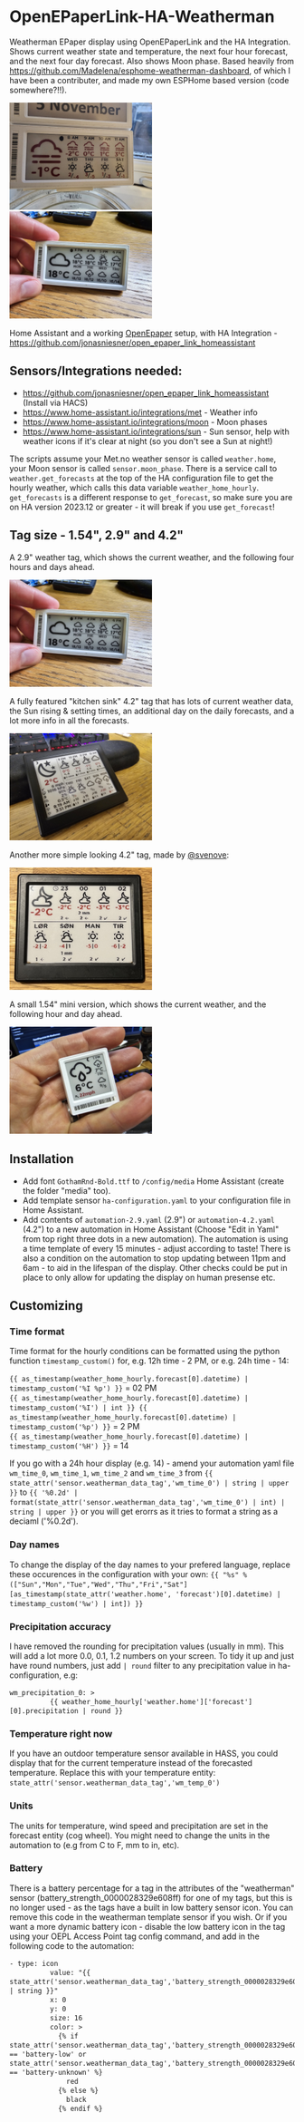 # OpenEPaperLink-HA-Weatherman
Weatherman EPaper display using OpenEPaperLink and the HA Integration. Shows current weather state and temperature, the next four hour forecast, and the next four day forecast. Also shows Moon phase. Based heavily from https://github.com/Madelena/esphome-weatherman-dashboard, of which I have been a contributer, and made my own ESPHome based version (code somewhere?!!).

<img src="20231128_074529_resized.jpg" width="50%" alt="Epaper Tag using Weatherman data - Now with Color!">
<img src="20230925_143005.jpg" width="50%" alt="Epaper Tag using Weatherman data">

Home Assistant and a working [OpenEpaper](https://openepaperlink.de/) setup, with HA Integration - https://github.com/jonasniesner/open_epaper_link_homeassistant

## Sensors/Integrations needed:

* https://github.com/jonasniesner/open_epaper_link_homeassistant (Install via HACS)
* https://www.home-assistant.io/integrations/met - Weather info
* https://www.home-assistant.io/integrations/moon - Moon phases
* https://www.home-assistant.io/integrations/sun - Sun sensor, help with weather icons if it's clear at night (so you don't see a Sun at night!)

The scripts assume your Met.no weather sensor is called `weather.home`, your Moon sensor is called `sensor.moon_phase`. There is a service call to `weather.get_forecasts` at the top of the HA configuration file to get the hourly weather, which calls this data variable `weather_home_hourly`. `get_forecasts` is a different response to `get_forecast`, so make sure you are on HA version 2023.12 or greater - it will break if you use `get_forecast`!

## Tag size - 1.54", 2.9" and 4.2"
A 2.9" weather tag, which shows the current weather, and the following four hours and days ahead.

<img src="20230925_143005.jpg" width="50%" alt="Epaper Tag using Weatherman data">

A fully featured "kitchen sink" 4.2" tag that has lots of current weather data, the Sun rising & setting times, an additional day on the daily forecasts, and a lot more info in all the forecasts.

<img src="20231213_212527_resized.jpg" width="50%" alt="4.2 'Kitchen Sink' Tag using Weatherman data">

Another more simple looking 4.2" tag, made by [@svenove](https://github.com/svenove/):

<img src="4.2-tag.jpg" width="50%" alt="4.2 Epaper Tag using Weatherman data">

A small 1.54" mini version, which shows the current weather, and the following hour and day ahead.

<img src="20231207_130735_resized.jpg" width="50%" alt="1.54 Epaper Tag using Weatherman data">



## Installation
* Add font `GothamRnd-Bold.ttf` to `/config/media` Home Assistant (create the folder "media" too).
* Add template sensor `ha-configuration.yaml` to your configuration file in Home Assistant.
* Add contents of `automation-2.9.yaml` (2.9") or `automation-4.2.yaml` (4.2") to a new automation in Home Assistant (Choose "Edit in Yaml" from top right three dots in a new automation). The automation is using a time template of every 15 minutes - adjust according to taste! There is also a condition on the automation to stop updating between 11pm and 6am - to aid in the lifespan of the display. Other checks could be put in place to only allow for updating the display on human presense etc.

## Customizing
### Time format
Time format for the hourly conditions can be formatted using the python function `timestamp_custom()` for, e.g. 12h time - 2 PM, or e.g. 24h time - 14:

`{{ as_timestamp(weather_home_hourly.forecast[0].datetime) | timestamp_custom('%I %p') }}` = 02 PM  
`{{ as_timestamp(weather_home_hourly.forecast[0].datetime) | timestamp_custom('%I') | int }} {{ as_timestamp(weather_home_hourly.forecast[0].datetime) | timestamp_custom('%p') }}` = 2 PM  
`{{ as_timestamp(weather_home_hourly.forecast[0].datetime) | timestamp_custom('%H') }}` = 14

If you go with a 24h hour display (e.g. 14) - amend your automation yaml file `wm_time_0`, `wm_time_1`, `wm_time_2` and `wm_time_3` from `{{ state_attr('sensor.weatherman_data_tag','wm_time_0') | string | upper }}` to `{{ '%0.2d' | format(state_attr('sensor.weatherman_data_tag','wm_time_0') | int) | string | upper }}` or you will get erorrs as it tries to format a string as a deciaml ('%0.2d').

### Day names
To change the display of the day names to your prefered language, replace these occurences in the configuration with your own:
`{{ "%s" % (["Sun","Mon","Tue","Wed","Thu","Fri","Sat"][as_timestamp(state_attr('weather.home', 'forecast')[0].datetime) | timestamp_custom('%w') | int]) }}`

### Precipitation accuracy
I have removed the rounding for precipitation values (usually in mm). This will add a lot more 0.0, 0.1, 1.2 numbers on your screen. To tidy it up and just have round numbers, just add `| round` filter to any precipitation value in ha-configuration, e.g:
```
wm_precipitation_0: >
          {{ weather_home_hourly['weather.home']['forecast'][0].precipitation | round }}
```

### Temperature right now
If you have an outdoor temperature sensor available in HASS, you could display that for the current temperature instead of the forecasted temperature.
Replace this with your temperature entity: `state_attr('sensor.weatherman_data_tag','wm_temp_0')`

### Units
The units for temperature, wind speed and precipitation are set in the forecast entity (cog wheel).
You might need to change the units in the automation to (e.g from C to F, mm to in, etc).

### Battery
There is a battery percentage for a tag in the attributes of the "weatherman" sensor (battery_strength_0000028329e608ff) for one of my tags, but this is no longer used - as the tags have a built in low battery sensor icon. You can remove this code in the weatherman template sensor if you wish. Or if you want a more dynamic battery icon - disable the low battery icon in the tag using your OEPL Access Point tag config command, and add in the following code to the automation:

```
- type: icon
          value: "{{ state_attr('sensor.weatherman_data_tag','battery_strength_0000028329e608ff') | string }}"
          x: 0
          y: 0
          size: 16
          color: >
            {% if state_attr('sensor.weatherman_data_tag','battery_strength_0000028329e608ff') == 'battery-low' or state_attr('sensor.weatherman_data_tag','battery_strength_0000028329e608ff') == 'battery-unknown' %}
              red
            {% else %}
              black
            {% endif %}
```

